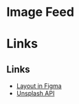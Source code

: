 # Image Feed

# Links
## **Links**

- [Layout in Figma](https://tinyurl.com/image-feed-figma)
- [Unsplash API](https://unsplash.com/documentation)

